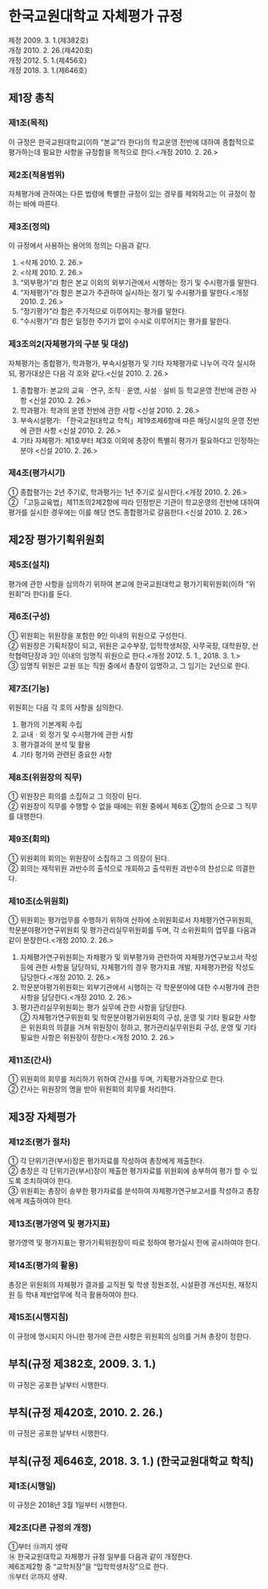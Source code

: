 # 한국교원대학교 자체평가 규정

제정 2009. 3. 1.(제382호)  
개정 2010. 2. 26.(제420호)  
개정 2012. 5. 1.(제456호)  
개정 2018. 3. 1.(제646호)

## 제1장 총칙

### 제1조(목적)

이 규정은 한국교원대학교(이하 “본교”라 한다)의 학교운영 전반에 대하여 종합적으로 평가하는데 필요한 사항을 규정함을 목적으로 한다.<개정 2010. 2. 26.>

### 제2조(적용범위)

자체평가에 관하여는 다른 법령에 특별한 규정이 있는 경우를 제외하고는 이 규정이 정하는 바에 따른다.

### 제3조(정의)

이 규정에서 사용하는 용어의 정의는 다음과 같다.

1. <삭제 2010. 2. 26.>
2. <삭제 2010. 2. 26.>
3. “외부평가”라 함은 본교 이외의 외부기관에서 시행하는 정기 및 수시평가를 말한다.
4. “자체평가”라 함은 본교가 주관하여 실시하는 정기 및 수시평가를 말한다.<개정 2010. 2. 26.>
5. “정기평가”라 함은 주기적으로 이루어지는 평가를 말한다.
6. “수시평가”라 함은 일정한 주기가 없이 수시로 이루어지는 평가를 말한다.

### 제3조의2(자체평가의 구분 및 대상)

자체평가는 종합평가, 학과평가, 부속시설평가 및 기타 자체평가로 나누어 각각 실시하되, 평가대상은 다음 각 호와 같다.<신설 2010. 2. 26.>

1. 종합평가: 본교의 교육ㆍ연구, 조직ㆍ운영, 시설ㆍ설비 등 학교운영 전반에 관한 사항 <신설 2010. 2. 26.>
2. 학과평가: 학과의 운영 전반에 관한 사항 <신설 2010. 2. 26.>
3. 부속시설평가: 「한국교원대학교 학칙」제19조제6항에 따른 해당시설의 운영 전반에 관한 사항 <신설 2010. 2. 26.>
4. 기타 자체평가: 제1호부터 제3호 이외에 총장이 특별히 평가가 필요하다고 인정하는 분야 <신설 2010. 2. 26.>

### 제4조(평가시기)

① 종합평가는 2년 주기로, 학과평가는 1년 주기로 실시한다.<개정 2010. 2. 26.>  
② 「고등교육법」제11조의2제2항에 따라 인정받은 기관이 학교운영의 전반에 대하여 평가를 실시한 경우에는 이를 해당 연도 종합평가로 갈음한다.<신설 2010. 2. 26.>

## 제2장 평가기획위원회

### 제5조(설치)

평가에 관한 사항을 심의하기 위하여 본교에 한국교원대학교 평가기획위원회(이하 “위원회”라 한다)를 둔다.

### 제6조(구성)

① 위원회는 위원장을 포함한 9인 이내의 위원으로 구성한다.  
② 위원장은 기획처장이 되고, 위원은 교수부장, 입학학생처장, 사무국장, 대학원장, 산학협력단장과 3인 이내의 임명직 위원으로 한다.<개정 2012. 5. 1., 2018. 3. 1.>  
③ 임명직 위원은 교원 또는 직원 중에서 총장이 임명하고, 그 임기는 2년으로 한다.

### 제7조(기능)

위원회는 다음 각 호의 사항을 심의한다.

1. 평가의 기본계획 수립
2. 교내ㆍ외 정기 및 수시평가에 관한 사항
3. 평가결과의 분석 및 활용
4. 기타 평가와 관련된 중요한 사항

### 제8조(위원장의 직무)

① 위원장은 회의를 소집하고 그 의장이 된다.  
② 위원장이 직무를 수행할 수 없을 때에는 위원 중에서 제6조 ②항의 순으로 그 직무를 대행한다.

### 제9조(회의)

① 위원회의 회의는 위원장이 소집하고 그 의장이 된다.  
② 회의는 재적위원 과반수의 출석으로 개회하고 출석위원 과반수의 찬성으로 의결한다.

### 제10조(소위원회)

① 위원회는 평가업무를 수행하기 위하여 산하에 소위원회로서 자체평가연구위원회, 학문분야평가연구위원회 및 평가관리실무위원회를 두며, 각 소위원회의 업무를 다음과 같이 분장한다.<개정 2010. 2. 26.>

1. 자체평가연구위원회는 자체평가 및 외부평가와 관련하여 자체평가연구보고서 작성 등에 관한 사항을 담당하되, 자체평가의 경우 평가지표 개발, 자체평가편람 작성도 담당한다.<개정 2010. 2. 26.>
2. 학문분야평가위원회는 외부기관에서 시행하는 각 학문분야에 대한 수시평가에 관한 사항을 담당한다.<개정 2010. 2. 26.>
3. 평가관리실무위원회는 평가 실무에 관한 사항을 담당한다.  
   ② 자체평가연구위원회 및 학문분야평가위원회의 구성, 운영 및 기타 필요한 사항은 위원회의 의결을 거쳐 위원장이 정하고, 평가관리실무위원회 구성, 운영 및 기타 필요한 사항은 위원장이 정한다.<개정 2010. 2. 26.>

### 제11조(간사)

① 위원회의 회무를 처리하기 위하여 간사를 두며, 기획평가과장으로 한다.  
② 간사는 위원장의 명을 받아 위원회의 회무를 처리한다.

## 제3장 자체평가

### 제12조(평가 절차)

① 각 단위기관(부서)장은 평가자료를 작성하여 총장에게 제출한다.  
② 총장은 각 단위기관(부서)장이 제출한 평가자료를 위원회에 송부하여 평가 할 수 있도록 조치하여야 한다.  
③ 위원회는 총장이 송부한 평가자료를 분석하여 자체평가연구보고서를 작성하고 총장에게 제출하여야 한다.

### 제13조(평가영역 및 평가지표)

평가영역 및 평가지표는 평가기획위원장이 따로 정하여 평가실시 전에 공시하여야 한다.

### 제14조(평가의 활용)

총장은 위원회의 자체평가 결과를 교직원 및 학생 정원조정, 시설환경 개선지원, 재정지원 등 학내 제반업무에 적극 활용하여야 한다.

### 제15조(시행지침)

이 규정에 명시되지 아니한 평가에 관한 사항은 위원회의 심의를 거쳐 총장이 정한다.

## 부칙(규정 제382호, 2009. 3. 1.)

이 규정은 공포한 날부터 시행한다.

## 부칙(규정 제420호, 2010. 2. 26.)

이 규정은 공포한 날부터 시행한다.

## 부칙(규정 제646호, 2018. 3. 1.) (한국교원대학교 학칙)

### 제1조(시행일)

이 규정은 2018년 3월 1일부터 시행한다.

### 제2조(다른 규정의 개정)

①부터 ⑬까지 생략  
⑭ 한국교원대학교 자체평가 규정 일부를 다음과 같이 개정한다.  
제6조제2항 중 “교학처장”을 “입학학생처장”으로 한다.  
⑮부터 ㉗까지 생략.

